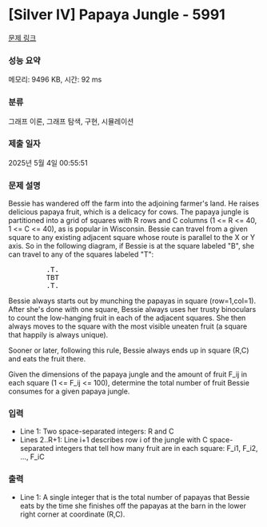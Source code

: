 # [Silver IV] Papaya Jungle - 5991 

[문제 링크](https://www.acmicpc.net/problem/5991) 

### 성능 요약

메모리: 9496 KB, 시간: 92 ms

### 분류

그래프 이론, 그래프 탐색, 구현, 시뮬레이션

### 제출 일자

2025년 5월 4일 00:55:51

### 문제 설명

<p>Bessie has wandered off the farm into the adjoining farmer's land. He raises delicious papaya fruit, which is a delicacy for cows. The papaya jungle is partitioned into a grid of squares with R rows and C columns (1 <= R <= 40, 1 <= C <= 40), as is popular in Wisconsin. Bessie can travel from a given square to any existing adjacent square whose route is parallel to the X or Y axis.  So in the following diagram, if Bessie is at the square labeled "B", she can travel to any of the squares labeled "T":</p>

<pre>         .T.
         TBT
         .T.</pre>

<p>Bessie always starts out by munching the papayas in square (row=1,col=1).  After she's done with one square, Bessie always uses her trusty binoculars to count the low-hanging fruit in each of the adjacent squares. She then always moves to the square with the most visible uneaten fruit (a square that happily is always unique).</p>

<p>Sooner or later, following this rule, Bessie always ends up in square (R,C) and eats the fruit there.</p>

<p>Given the dimensions of the papaya jungle and the amount of fruit F_ij in each square (1 <= F_ij <= 100), determine the total number of fruit Bessie consumes for a given papaya jungle.</p>

### 입력 

 <ul>
	<li>Line 1: Two space-separated integers: R and C</li>
	<li>Lines 2..R+1: Line i+1 describes row i of the jungle with C space-separated integers that tell how many fruit are in each square: F_i1, F_i2, ..., F_iC</li>
</ul>

<p> </p>

### 출력 

 <ul>
	<li>Line 1: A single integer that is the total number of papayas that Bessie eats by the time she finishes off the papayas at the barn in the lower right corner at coordinate (R,C).</li>
</ul>

<p> </p>

